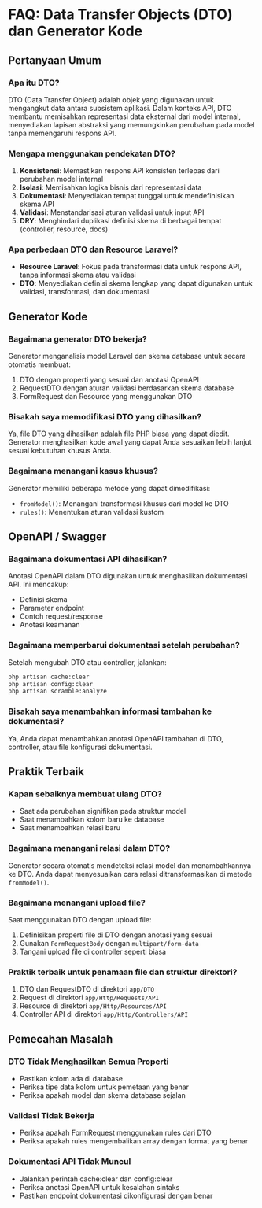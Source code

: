 # FAQ: Data Transfer Objects (DTO) dan Generator Kode

## Pertanyaan Umum

### Apa itu DTO?

DTO (Data Transfer Object) adalah objek yang digunakan untuk mengangkut data antara subsistem aplikasi. Dalam konteks API, DTO membantu memisahkan representasi data eksternal dari model internal, menyediakan lapisan abstraksi yang memungkinkan perubahan pada model tanpa memengaruhi respons API.

### Mengapa menggunakan pendekatan DTO?

1. **Konsistensi**: Memastikan respons API konsisten terlepas dari perubahan model internal
2. **Isolasi**: Memisahkan logika bisnis dari representasi data
3. **Dokumentasi**: Menyediakan tempat tunggal untuk mendefinisikan skema API
4. **Validasi**: Menstandarisasi aturan validasi untuk input API
5. **DRY**: Menghindari duplikasi definisi skema di berbagai tempat (controller, resource, docs)

### Apa perbedaan DTO dan Resource Laravel?

- **Resource Laravel**: Fokus pada transformasi data untuk respons API, tanpa informasi skema atau validasi
- **DTO**: Menyediakan definisi skema lengkap yang dapat digunakan untuk validasi, transformasi, dan dokumentasi

## Generator Kode

### Bagaimana generator DTO bekerja?

Generator menganalisis model Laravel dan skema database untuk secara otomatis membuat:

1. DTO dengan properti yang sesuai dan anotasi OpenAPI
2. RequestDTO dengan aturan validasi berdasarkan skema database
3. FormRequest dan Resource yang menggunakan DTO

### Bisakah saya memodifikasi DTO yang dihasilkan?

Ya, file DTO yang dihasilkan adalah file PHP biasa yang dapat diedit. Generator menghasilkan kode awal yang dapat Anda sesuaikan lebih lanjut sesuai kebutuhan khusus Anda.

### Bagaimana menangani kasus khusus?

Generator memiliki beberapa metode yang dapat dimodifikasi:

- `fromModel()`: Menangani transformasi khusus dari model ke DTO
- `rules()`: Menentukan aturan validasi kustom

## OpenAPI / Swagger

### Bagaimana dokumentasi API dihasilkan?

Anotasi OpenAPI dalam DTO digunakan untuk menghasilkan dokumentasi API. Ini mencakup:

- Definisi skema
- Parameter endpoint
- Contoh request/response
- Anotasi keamanan

### Bagaimana memperbarui dokumentasi setelah perubahan?

Setelah mengubah DTO atau controller, jalankan:

```bash
php artisan cache:clear
php artisan config:clear
php artisan scramble:analyze
```

### Bisakah saya menambahkan informasi tambahan ke dokumentasi?

Ya, Anda dapat menambahkan anotasi OpenAPI tambahan di DTO, controller, atau file konfigurasi dokumentasi.

## Praktik Terbaik

### Kapan sebaiknya membuat ulang DTO?

- Saat ada perubahan signifikan pada struktur model
- Saat menambahkan kolom baru ke database
- Saat menambahkan relasi baru

### Bagaimana menangani relasi dalam DTO?

Generator secara otomatis mendeteksi relasi model dan menambahkannya ke DTO. Anda dapat menyesuaikan cara relasi ditransformasikan di metode `fromModel()`.

### Bagaimana menangani upload file?

Saat menggunakan DTO dengan upload file:

1. Definisikan properti file di DTO dengan anotasi yang sesuai
2. Gunakan `FormRequestBody` dengan `multipart/form-data`
3. Tangani upload file di controller seperti biasa

### Praktik terbaik untuk penamaan file dan struktur direktori?

1. DTO dan RequestDTO di direktori `app/DTO`
2. Request di direktori `app/Http/Requests/API`
3. Resource di direktori `app/Http/Resources/API`
4. Controller API di direktori `app/Http/Controllers/API`

## Pemecahan Masalah

### DTO Tidak Menghasilkan Semua Properti

- Pastikan kolom ada di database
- Periksa tipe data kolom untuk pemetaan yang benar
- Periksa apakah model dan skema database sejalan

### Validasi Tidak Bekerja

- Periksa apakah FormRequest menggunakan rules dari DTO
- Periksa apakah rules mengembalikan array dengan format yang benar

### Dokumentasi API Tidak Muncul

- Jalankan perintah cache:clear dan config:clear
- Periksa anotasi OpenAPI untuk kesalahan sintaks
- Pastikan endpoint dokumentasi dikonfigurasi dengan benar
